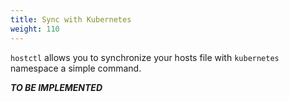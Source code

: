 ```yaml
---
title: Sync with Kubernetes
weight: 110
---
```


`hostctl` allows you to synchronize your hosts file with `kubernetes` namespace a simple command.


***TO BE IMPLEMENTED***
